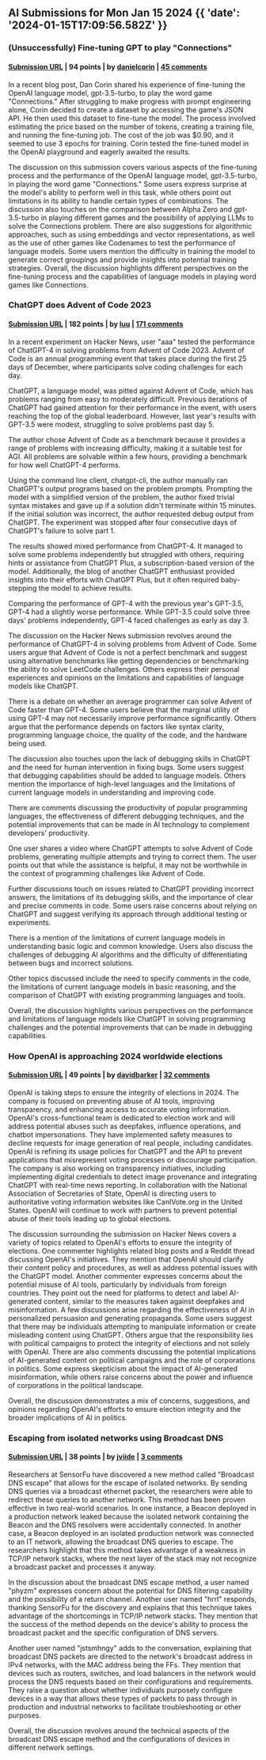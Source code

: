 ## AI Submissions for Mon Jan 15 2024 {{ 'date': '2024-01-15T17:09:56.582Z' }}

### (Unsuccessfully) Fine-tuning GPT to play "Connections"

#### [Submission URL](https://www.danielcorin.com/posts/2024/fine-tuning-connections/) | 94 points | by [danielcorin](https://news.ycombinator.com/user?id=danielcorin) | [45 comments](https://news.ycombinator.com/item?id=39003066)

In a recent blog post, Dan Corin shared his experience of fine-tuning the OpenAI language model, gpt-3.5-turbo, to play the word game "Connections." After struggling to make progress with prompt engineering alone, Corin decided to create a dataset by accessing the game's JSON API. He then used this dataset to fine-tune the model. The process involved estimating the price based on the number of tokens, creating a training file, and running the fine-tuning job. The cost of the job was $0.90, and it seemed to use 3 epochs for training. Corin tested the fine-tuned model in the OpenAI playground and eagerly awaited the results.

The discussion on this submission covers various aspects of the fine-tuning process and the performance of the OpenAI language model, gpt-3.5-turbo, in playing the word game "Connections." Some users express surprise at the model's ability to perform well in this task, while others point out limitations in its ability to handle certain types of combinations. The discussion also touches on the comparison between Alpha Zero and gpt-3.5-turbo in playing different games and the possibility of applying LLMs to solve the Connections problem. There are also suggestions for algorithmic approaches, such as using embeddings and vector representations, as well as the use of other games like Codenames to test the performance of language models. Some users mention the difficulty in training the model to generate correct groupings and provide insights into potential training strategies. Overall, the discussion highlights different perspectives on the fine-tuning process and the capabilities of language models in playing word games like Connections.

### ChatGPT does Advent of Code 2023

#### [Submission URL](https://www.themotte.org/post/797/chatgpt-vs-advent-of-code) | 182 points | by [luu](https://news.ycombinator.com/user?id=luu) | [171 comments](https://news.ycombinator.com/item?id=38998423)

In a recent experiment on Hacker News, user "aaa" tested the performance of ChatGPT-4 in solving problems from Advent of Code 2023. Advent of Code is an annual programming event that takes place during the first 25 days of December, where participants solve coding challenges for each day. 

ChatGPT, a language model, was pitted against Advent of Code, which has problems ranging from easy to moderately difficult. Previous iterations of ChatGPT had gained attention for their performance in the event, with users reaching the top of the global leaderboard. However, last year's results with GPT-3.5 were modest, struggling to solve problems past day 5.

The author chose Advent of Code as a benchmark because it provides a range of problems with increasing difficulty, making it a suitable test for AGI. All problems are solvable within a few hours, providing a benchmark for how well ChatGPT-4 performs.

Using the command line client, chatgpt-cli, the author manually ran ChatGPT's output programs based on the problem prompts. Prompting the model with a simplified version of the problem, the author fixed trivial syntax mistakes and gave up if a solution didn't terminate within 15 minutes. If the initial solution was incorrect, the author requested debug output from ChatGPT. The experiment was stopped after four consecutive days of ChatGPT's failure to solve part 1.

The results showed mixed performance from ChatGPT-4. It managed to solve some problems independently but struggled with others, requiring hints or assistance from ChatGPT Plus, a subscription-based version of the model. Additionally, the blog of another ChatGPT enthusiast provided insights into their efforts with ChatGPT Plus, but it often required baby-stepping the model to achieve results.

Comparing the performance of GPT-4 with the previous year's GPT-3.5, GPT-4 had a slightly worse performance. While GPT-3.5 could solve three days' problems independently, GPT-4 faced challenges as early as day 3.

The discussion on the Hacker News submission revolves around the performance of ChatGPT-4 in solving problems from Advent of Code. Some users argue that Advent of Code is not a perfect benchmark and suggest using alternative benchmarks like getting dependencies or benchmarking the ability to solve LeetCode challenges. Others express their personal experiences and opinions on the limitations and capabilities of language models like ChatGPT.

There is a debate on whether an average programmer can solve Advent of Code faster than GPT-4. Some users believe that the marginal utility of using GPT-4 may not necessarily improve performance significantly. Others argue that the performance depends on factors like syntax clarity, programming language choice, the quality of the code, and the hardware being used.

The discussion also touches upon the lack of debugging skills in ChatGPT and the need for human intervention in fixing bugs. Some users suggest that debugging capabilities should be added to language models. Others mention the importance of high-level languages and the limitations of current language models in understanding and improving code.

There are comments discussing the productivity of popular programming languages, the effectiveness of different debugging techniques, and the potential improvements that can be made in AI technology to complement developers' productivity.

One user shares a video where ChatGPT attempts to solve Advent of Code problems, generating multiple attempts and trying to correct them. The user points out that while the assistance is helpful, it may not be worthwhile in the context of programming challenges like Advent of Code.

Further discussions touch on issues related to ChatGPT providing incorrect answers, the limitations of its debugging skills, and the importance of clear and precise comments in code. Some users raise concerns about relying on ChatGPT and suggest verifying its approach through additional testing or experiments.

There is a mention of the limitations of current language models in understanding basic logic and common knowledge. Users also discuss the challenges of debugging AI algorithms and the difficulty of differentiating between bugs and incorrect solutions.

Other topics discussed include the need to specify comments in the code, the limitations of current language models in basic reasoning, and the comparison of ChatGPT with existing programming languages and tools.

Overall, the discussion highlights various perspectives on the performance and limitations of language models like ChatGPT in solving programming challenges and the potential improvements that can be made in debugging capabilities.

### How OpenAI is approaching 2024 worldwide elections

#### [Submission URL](https://openai.com/blog/how-openai-is-approaching-2024-worldwide-elections) | 49 points | by [davidbarker](https://news.ycombinator.com/user?id=davidbarker) | [32 comments](https://news.ycombinator.com/item?id=39005399)

OpenAI is taking steps to ensure the integrity of elections in 2024. The company is focused on preventing abuse of AI tools, improving transparency, and enhancing access to accurate voting information. OpenAI's cross-functional team is dedicated to election work and will address potential abuses such as deepfakes, influence operations, and chatbot impersonations. They have implemented safety measures to decline requests for image generation of real people, including candidates. OpenAI is refining its usage policies for ChatGPT and the API to prevent applications that misrepresent voting processes or discourage participation. The company is also working on transparency initiatives, including implementing digital credentials to detect image provenance and integrating ChatGPT with real-time news reporting. In collaboration with the National Association of Secretaries of State, OpenAI is directing users to authoritative voting information websites like CanIVote.org in the United States. OpenAI will continue to work with partners to prevent potential abuse of their tools leading up to global elections.

The discussion surrounding the submission on Hacker News covers a variety of topics related to OpenAI's efforts to ensure the integrity of elections. 
One commenter highlights related blog posts and a Reddit thread discussing OpenAI's initiatives. They mention that OpenAI should clarify their content policy and procedures, as well as address potential issues with the ChatGPT model.
Another commenter expresses concerns about the potential misuse of AI tools, particularly by individuals from foreign countries. They point out the need for platforms to detect and label AI-generated content, similar to the measures taken against deepfakes and misinformation.
A few discussions arise regarding the effectiveness of AI in personalized persuasion and generating propaganda. Some users suggest that there may be individuals attempting to manipulate information or create misleading content using ChatGPT. Others argue that the responsibility lies with political campaigns to protect the integrity of elections and not solely with OpenAI.
There are also comments discussing the potential implications of AI-generated content on political campaigns and the role of corporations in politics. Some express skepticism about the impact of AI-generated misinformation, while others raise concerns about the power and influence of corporations in the political landscape.

Overall, the discussion demonstrates a mix of concerns, suggestions, and opinions regarding OpenAI's efforts to ensure election integrity and the broader implications of AI in politics.

### Escaping from isolated networks using Broadcast DNS

#### [Submission URL](https://medium.com/sensorfu/escaping-isolated-networks-using-broadcast-dns-5aee866bcaff) | 38 points | by [jviide](https://news.ycombinator.com/user?id=jviide) | [3 comments](https://news.ycombinator.com/item?id=38997692)

Researchers at SensorFu have discovered a new method called "Broadcast DNS escape" that allows for the escape of isolated networks. By sending DNS queries via a broadcast ethernet packet, the researchers were able to redirect these queries to another network. This method has been proven effective in two real-world scenarios. In one instance, a Beacon deployed in a production network leaked because the isolated network containing the Beacon and the DNS resolvers were accidentally connected. In another case, a Beacon deployed in an isolated production network was connected to an IT network, allowing the broadcast DNS queries to escape. The researchers highlight that this method takes advantage of a weakness in TCP/IP network stacks, where the next layer of the stack may not recognize a broadcast packet and processes it anyway.

In the discussion about the broadcast DNS escape method, a user named "phyzm" expresses concern about the potential for DNS filtering capability and the possibility of a return channel. Another user named "hrrl" responds, thanking SensorFu for the discovery and explains that this technique takes advantage of the shortcomings in TCP/IP network stacks. They mention that the success of the method depends on the device's ability to process the broadcast packet and the specific configuration of DNS servers. 

Another user named "jstsmhngy" adds to the conversation, explaining that broadcast DNS packets are directed to the network's broadcast address in IPv4 networks, with the MAC address being the FFs. They mention that devices such as routers, switches, and load balancers in the network would process the DNS requests based on their configurations and requirements. They raise a question about whether individuals purposely configure devices in a way that allows these types of packets to pass through in production and industrial networks to facilitate troubleshooting or other purposes.

Overall, the discussion revolves around the technical aspects of the broadcast DNS escape method and the configurations of devices in different network settings.

